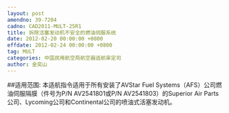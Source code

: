 ```yaml
---
layout: post
amendno: 39-7204
cadno: CAD2011-MULT-25R1
title: 拆除活塞发动机不安全的燃油伺服系统
date: 2012-02-20 00:00:00 +0800
effdate: 2012-02-24 00:00:00 +0800
tag: MULT
categories: 中国民用航空局航空器适航审定司
author: 金奕山
---
```


##适用范围:
本适航指令适用于所有安装了AVStar Fuel Systems（AFS）公司燃油伺服隔膜（件号为P/N AV2541801或P/N AV2541803）的Superior Air Parts公司、Lycoming公司和Continental公司的喷油式活塞发动机。

